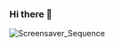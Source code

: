 ### Hi there 👋

   ![Screensaver_Sequence](https://github.com/FernandoAndradeSilva/FernandoAndradeSilva/assets/39771380/ed8d42f2-7791-4497-b61b-4ae23aea110b)



